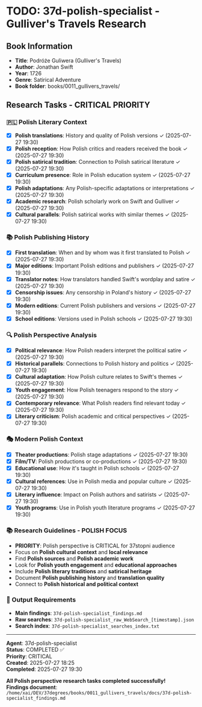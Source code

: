 # TODO: 37d-polish-specialist - Gulliver's Travels Research

## Book Information
- **Title**: Podróże Guliwera (Gulliver's Travels)
- **Author**: Jonathan Swift
- **Year**: 1726
- **Genre**: Satirical Adventure
- **Book folder**: books/0011_gullivers_travels/

## Research Tasks - CRITICAL PRIORITY

### 🇵🇱 Polish Literary Context
- [x] **Polish translations**: History and quality of Polish versions ✓ (2025-07-27 19:30)
- [x] **Polish reception**: How Polish critics and readers received the book ✓ (2025-07-27 19:30)
- [x] **Polish satirical tradition**: Connection to Polish satirical literature ✓ (2025-07-27 19:30)
- [x] **Curriculum presence**: Role in Polish education system ✓ (2025-07-27 19:30)
- [x] **Polish adaptations**: Any Polish-specific adaptations or interpretations ✓ (2025-07-27 19:30)
- [x] **Academic research**: Polish scholarly work on Swift and Gulliver ✓ (2025-07-27 19:30)
- [x] **Cultural parallels**: Polish satirical works with similar themes ✓ (2025-07-27 19:30)

### 📚 Polish Publishing History
- [x] **First translation**: When and by whom was it first translated to Polish ✓ (2025-07-27 19:30)
- [x] **Major editions**: Important Polish editions and publishers ✓ (2025-07-27 19:30)
- [x] **Translator notes**: How translators handled Swift's wordplay and satire ✓ (2025-07-27 19:30)
- [x] **Censorship issues**: Any censorship in Poland's history ✓ (2025-07-27 19:30)
- [x] **Modern editions**: Current Polish publishers and versions ✓ (2025-07-27 19:30)
- [x] **School editions**: Versions used in Polish schools ✓ (2025-07-27 19:30)

### 🔍 Polish Perspective Analysis
- [x] **Political relevance**: How Polish readers interpret the political satire ✓ (2025-07-27 19:30)
- [x] **Historical parallels**: Connections to Polish history and politics ✓ (2025-07-27 19:30)
- [x] **Cultural adaptation**: How Polish culture relates to Swift's themes ✓ (2025-07-27 19:30)
- [x] **Youth engagement**: How Polish teenagers respond to the story ✓ (2025-07-27 19:30)
- [x] **Contemporary relevance**: What Polish readers find relevant today ✓ (2025-07-27 19:30)
- [x] **Literary criticism**: Polish academic and critical perspectives ✓ (2025-07-27 19:30)

### 🎭 Modern Polish Context
- [x] **Theater productions**: Polish stage adaptations ✓ (2025-07-27 19:30)
- [x] **Film/TV**: Polish productions or co-productions ✓ (2025-07-27 19:30)
- [x] **Educational use**: How it's taught in Polish schools ✓ (2025-07-27 19:30)
- [x] **Cultural references**: Use in Polish media and popular culture ✓ (2025-07-27 19:30)
- [x] **Literary influence**: Impact on Polish authors and satirists ✓ (2025-07-27 19:30)
- [x] **Youth programs**: Use in Polish youth literature programs ✓ (2025-07-27 19:30)

### 📚 Research Guidelines - POLISH FOCUS
- **PRIORITY**: Polish perspective is CRITICAL for 37stopni audience
- Focus on **Polish cultural context** and **local relevance**
- Find **Polish sources** and **Polish academic work**
- Look for **Polish youth engagement** and **educational approaches**
- Include **Polish literary traditions** and **satirical heritage**
- Document **Polish publishing history** and **translation quality**
- Connect to **Polish historical and political context**

### 📁 Output Requirements
- **Main findings**: `37d-polish-specialist_findings.md`
- **Raw searches**: `37d-polish-specialist_raw_WebSearch_[timestamp].json`
- **Search index**: `37d-polish-specialist_searches_index.txt`

---
**Agent**: 37d-polish-specialist  
**Status**: COMPLETED ✅  
**Priority**: CRITICAL  
**Created**: 2025-07-27 18:25  
**Completed**: 2025-07-27 19:30  

**All Polish perspective research tasks completed successfully!**  
**Findings document**: `/home/xai/DEV/37degrees/books/0011_gullivers_travels/docs/37d-polish-specialist_findings.md`